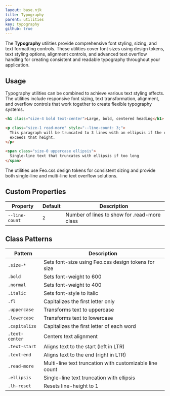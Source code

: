 ```yaml
---
layout: base.njk
title: Typography
parent: utilities
key: typography
github: true
---
```


The **Typography** utilities provide comprehensive font styling, sizing, and text formatting controls. These utilities cover font sizes using design tokens, text styling options, alignment controls, and advanced text overflow handling for creating consistent and readable typography throughout your application.

## Usage

Typography utilities can be combined to achieve various text styling effects. The utilities include responsive font sizing, text transformation, alignment, and overflow controls that work together to create flexible typography systems.

```html
<h1 class="size-4 bold text-center">Large, bold, centered heading</h1>

<p class="size-1 read-more" style="--line-count: 3;">
  This paragraph will be truncated to 3 lines with an ellipsis if the content
  exceeds that height.
</p>

<span class="size-0 uppercase ellipsis">
  Single-line text that truncates with ellipsis if too long
</span>
```

The utilities use Feo.css design tokens for consistent sizing and provide both single-line and multi-line text overflow solutions.

## Custom Properties

<div class="scroll">
<table>
  <thead>
    <tr>
      <th>Property</th>
      <th>Default</th>
      <th>Description</th>
    </tr>
  </thead>
  <tbody>
    <tr>
      <td><code>--line-count</code></td>
      <td><code>2</code></td>
      <td>Number of lines to show for .read-more class</td>
    </tr>
  </tbody>
</table>
</div>

## Class Patterns

<div class="scroll">
<table>
  <thead>
    <tr>
      <th>Pattern</th>
      <th>Description</th>
    </tr>
  </thead>
  <tbody>
    <tr>
      <td><code>.size-*</code></td>
      <td>Sets font-size using Feo.css design tokens for size</td>
    </tr>
    <tr>
      <td><code>.bold</code></td>
      <td>Sets font-weight to 600</td>
    </tr>
    <tr>
      <td><code>.normal</code></td>
      <td>Sets font-weight to 400</td>
    </tr>
    <tr>
      <td><code>.italic</code></td>
      <td>Sets font-style to italic</td>
    </tr>
    <tr>
      <td><code>.fl</code></td>
      <td>Capitalizes the first letter only</td>
    </tr>
    <tr>
      <td><code>.uppercase</code></td>
      <td>Transforms text to uppercase</td>
    </tr>
    <tr>
      <td><code>.lowercase</code></td>
      <td>Transforms text to lowercase</td>
    </tr>
    <tr>
      <td><code>.capitalize</code></td>
      <td>Capitalizes the first letter of each word</td>
    </tr>
    <tr>
      <td><code>.text-center</code></td>
      <td>Centers text alignment</td>
    </tr>
    <tr>
      <td><code>.text-start</code></td>
      <td>Aligns text to the start (left in LTR)</td>
    </tr>
    <tr>
      <td><code>.text-end</code></td>
      <td>Aligns text to the end (right in LTR)</td>
    </tr>
    <tr>
      <td><code>.read-more</code></td>
      <td>Multi-line text truncation with customizable line count</td>
    </tr>
    <tr>
      <td><code>.ellipsis</code></td>
      <td>Single-line text truncation with ellipsis</td>
    </tr>
    <tr>
      <td><code>.lh-reset</code></td>
      <td>Resets line-height to 1</td>
    </tr>
  </tbody>
</table>
</div>
